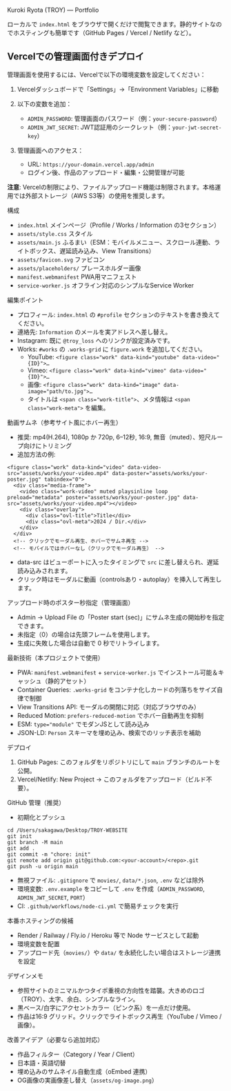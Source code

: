 Kuroki Ryota (TROY) — Portfolio

ローカルで `index.html` をブラウザで開くだけで閲覧できます。静的サイトなのでホスティングも簡単です（GitHub Pages / Vercel / Netlify など）。

## Vercelでの管理画面付きデプロイ

管理画面を使用するには、Vercelで以下の環境変数を設定してください：

1. Vercelダッシュボードで「Settings」→「Environment Variables」に移動
2. 以下の変数を追加：
   - `ADMIN_PASSWORD`: 管理画面のパスワード（例：`your-secure-password`）
   - `ADMIN_JWT_SECRET`: JWT認証用のシークレット（例：`your-jwt-secret-key`）

3. 管理画面へのアクセス：
   - URL: `https://your-domain.vercel.app/admin`
   - ログイン後、作品のアップロード・編集・公開管理が可能

**注意**: Vercelの制限により、ファイルアップロード機能は制限されます。本格運用では外部ストレージ（AWS S3等）の使用を推奨します。

構成
- `index.html` メインページ（Profile / Works / Information の3セクション）
- `assets/style.css` スタイル
- `assets/main.js` ふるまい（ESM：モバイルメニュー、スクロール連動、ライトボックス、遅延読み込み、View Transitions）
- `assets/favicon.svg` ファビコン
- `assets/placeholders/` プレースホルダー画像
- `manifest.webmanifest` PWA用マニフェスト
- `service-worker.js` オフライン対応のシンプルなService Worker

編集ポイント
- プロフィール: `index.html` の `#profile` セクションのテキストを書き換えてください。
- 連絡先: `Information` のメールを実アドレスへ差し替え。
- Instagram: 既に `@troy_loss` へのリンクが設定済みです。
- Works: `#works` の `.works-grid` に `figure.work` を追加してください。
  - YouTube: `<figure class="work" data-kind="youtube" data-video="{ID}">…`
  - Vimeo: `<figure class="work" data-kind="vimeo" data-video="{ID}">…`
  - 画像: `<figure class="work" data-kind="image" data-image="path/to.jpg">…`
  - タイトルは `<span class="work-title">`、メタ情報は `<span class="work-meta">` を編集。

動画サムネ（参考サイト風にホバー再生）
- 推奨: mp4(H.264), 1080p か 720p, 6–12秒, 16:9, 無音（muted）、短尺ループ向けにトリミング
- 追加方法の例:

```
<figure class="work" data-kind="video" data-video-src="assets/works/your-video.mp4" data-poster="assets/works/your-poster.jpg" tabindex="0">
  <div class="media-frame">
    <video class="work-video" muted playsinline loop preload="metadata" poster="assets/works/your-poster.jpg" data-src="assets/works/your-video.mp4"></video>
    <div class="overlay">
      <div class="ovl-title">Title</div>
      <div class="ovl-meta">2024 / Dir.</div>
    </div>
  </div>
  <!-- クリックでモーダル再生、ホバーでサムネ再生 -->
  <!-- モバイルではホバーなし（クリックでモーダル再生） -->
```

- data-src はビューポートに入ったタイミングで `src` に差し替えられ、遅延読み込みされます。
- クリック時はモーダルに動画（controlsあり・autoplay）を挿入して再生します。

アップロード時のポスター秒指定（管理画面）
- Admin → Upload File の「Poster start (sec)」にサムネ生成の開始秒を指定できます。
- 未指定（0）の場合は先頭フレームを使用します。
- 生成に失敗した場合は自動で 0 秒でリトライします。

最新技術（本プロジェクトで使用）
- PWA: `manifest.webmanifest` + `service-worker.js` でインストール可能＆キャッシュ（静的アセット）
- Container Queries: `.works-grid` をコンテナ化しカードの列落ちをサイズ自律で制御
- View Transitions API: モーダルの開閉に対応（対応ブラウザのみ）
- Reduced Motion: `prefers-reduced-motion` でホバー自動再生を抑制
- ESM: `type="module"` でモダンJSとして読み込み
- JSON-LD: `Person` スキーマを埋め込み、検索でのリッチ表示を補助

デプロイ
1) GitHub Pages: このフォルダをリポジトリにして `main` ブランチのルートを公開。
2) Vercel/Netlify: New Project → このフォルダをアップロード（ビルド不要）。

GitHub 管理（推奨）
- 初期化とプッシュ

```
cd /Users/sakagawa/Desktop/TROY-WEBSITE
git init
git branch -M main
git add .
git commit -m "chore: init"
git remote add origin git@github.com:<your-account>/<repo>.git
git push -u origin main
```

- 無視ファイル: `.gitignore` で `movies/`, `data/*.json`, `.env` などは除外
- 環境変数: `.env.example` をコピーして `.env` を作成（`ADMIN_PASSWORD`, `ADMIN_JWT_SECRET`, `PORT`）
- CI: `.github/workflows/node-ci.yml` で簡易チェックを実行

本番ホスティングの候補
- Render / Railway / Fly.io / Heroku 等で Node サービスとして起動
- 環境変数を配置
- アップロード先（`movies/`）や `data/` を永続化したい場合はストレージ連携を設定

デザインメモ
- 参照サイトのミニマルかつタイポ重視の方向性を踏襲。大きめのロゴ（TROY）、太字、余白、シンプルなライン。
- 黒ベース/白字にアクセントカラー（ピンク系）を一点だけ使用。
- 作品は16:9 グリッド。クリックでライトボックス再生（YouTube / Vimeo / 画像）。

改善アイデア（必要なら追加対応）
- 作品フィルター（Category / Year / Client）
- 日本語・英語切替
- 埋め込みのサムネイル自動生成（oEmbed 連携）
- OG画像の実画像差し替え（`assets/og-image.png`）
